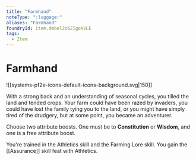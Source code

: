 ```yaml
---
title: "Farmhand"
noteType: ":luggage:"
aliases: "Farmhand"
foundryId: Item.dmbel2z62IgoKVLE
tags:
  - Item
---
```


# Farmhand
![[systems-pf2e-icons-default-icons-background.svg|150]]

With a strong back and an understanding of seasonal cycles, you tilled the land and tended crops. Your farm could have been razed by invaders, you could have lost the family tying you to the land, or you might have simply tired of the drudgery, but at some point, you became an adventurer.

Choose two attribute boosts. One must be to **Constitution** or **Wisdom**, and one is a free attribute boost.

You're trained in the Athletics skill and the Farming Lore skill. You gain the [[Assurance]] skill feat with Athletics.
